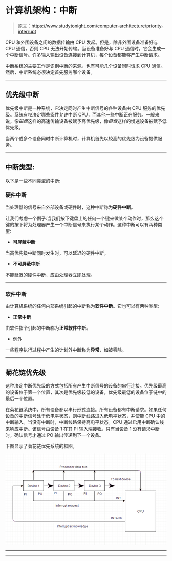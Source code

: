 # 计算机架构：中断

> 原文：<https://www.studytonight.com/computer-architecture/priority-interrupt>

CPU 和外围设备之间的数据传输由 CPU 发起。但是，除非外围设备准备好与 CPU 通信，否则 CPU 无法开始传输。当设备准备好与 CPU 通信时，它会生成一个中断信号。许多输入输出设备连接到计算机，每个设备都能够产生中断请求。

中断系统的主要工作是识别中断的来源。也有可能几个设备同时请求 CPU 通信。然后，中断系统必须决定首先服务哪个设备。

* * *

## 优先级中断

优先级中断是一种系统，它决定同时产生中断信号的各种设备由 CPU 服务的优先级。系统有权决定哪些条件允许中断 CPU，而其他一些中断正在服务。一般来说，像*磁盘*这样的高速传输设备被赋予高优先级，像*键盘*这样的慢速设备被赋予低优先级。

当两个或多个设备同时中断计算机时，计算机首先以较高的优先级为设备提供服务。

* * *

## 中断类型:

以下是一些不同类型的中断:

### 硬件中断

当处理器的信号来自外部设备或硬件时，这种中断称为**硬件中断**。

让我们考虑一个例子:当我们按下键盘上的任何一个键来做某个动作时，那么这个键的按下将为处理器产生一个中断信号来执行某个动作。这种中断可以有两种类型:

*   **可屏蔽中断**

当高优先级中断同时发生时，可以延迟的硬件中断。

*   **不可屏蔽中断**

不能延迟的硬件中断，应由处理器立即处理。

* * *

### 软件中断

由计算机系统的任何内部系统引起的中断称为**软件中断**。它也可以有两种类型:

*   **正常中断**

由软件指令引起的中断称为**正常软件中断**。

*   例外

一些程序执行过程中产生的计划外中断称为**异常**，如被零除。

* * *

## 菊花链优先级

这种决定中断优先级的方式包括所有产生中断信号的设备的串行连接。优先级最高的设备位于第一个位置，其次是优先级较低的设备，优先级最低的设备位于链中的最后一个位置。

在菊花链系统中，所有设备都以串行形式连接。所有设备都有中断请求。如果任何设备的中断信号处于低电平状态，则中断线路进入低电平状态，并使能 CPU 中的中断输入。当没有中断时，中断线路保持高电平状态。CPU 通过启用中断确认线来响应中断。该信号由设备 1 在其 PI 输入端接收。只有当设备 1 没有请求中断时，确认信号才通过 PO 输出传递到下一个设备。

下图显示了菊花链优先系统的框图。

![Priority Interrupt](img/bd1f483131e9d8a1635d85e790f7dfa7.png)

* * *

* * *